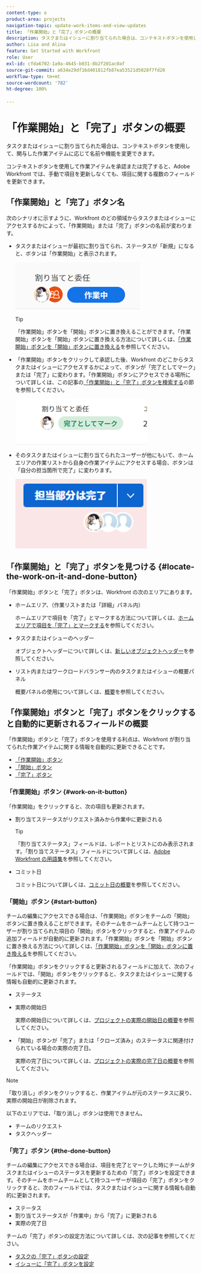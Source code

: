```yaml
---
content-type: o
product-area: projects
navigation-topic: update-work-items-and-view-updates
title: 「作業開始」と「完了」ボタンの概要
description: タスクまたはイシューに割り当てられた場合は、コンテキストボタンを使用して、関与した作業アイテムに応じて名前や機能を変更できます。
author: Lisa and Alina
feature: Get Started with Workfront
role: User
exl-id: cfda6702-1a9a-4645-b031-8b2f201ac0af
source-git-commit: a634e29df16d401812fb87ea53521d5028f7fd20
workflow-type: tm+mt
source-wordcount: '782'
ht-degree: 100%

---
```


# 「作業開始」と「完了」ボタンの概要

タスクまたはイシューに割り当てられた場合は、コンテキストボタンを使用して、関与した作業アイテムに応じて名前や機能を変更できます。

コンテキストボタンを使用して作業アイテムを承認または完了すると、Adobe Workfront では、手動で項目を更新しなくても、項目に関する複数のフィールドを更新できます。

## 「作業開始」と「完了」ボタン名

次のシナリオに示すように、Workfront のどの領域からタスクまたはイシューにアクセスするかによって、「作業開始」または「完了」ボタンの名前が変わります。

* タスクまたはイシューが最初に割り当てられ、ステータスが「新規」になると、ボタンは「作業開始」と表示されます。

  ![](assets/nwe-work-on-it-button.png)

  >[!TIP]
  >
  >「作業開始」ボタンを「開始」ボタンに置き換えることができます。「作業開始」ボタンを「開始」ボタンに置き換える方法について詳しくは、[「作業開始」ボタンを「開始」ボタンに置き換える](../../people-teams-and-groups/create-and-manage-teams/work-on-it-button-to-start-button.md)を参照してください。

* 「作業開始」ボタンをクリックして承認した後、Workfront のどこからタスクまたはイシューにアクセスするかによって、ボタンが「完了としてマーク」または「完了」に変わります。「作業開始」ボタンにアクセスできる場所について詳しくは、この記事の[「作業開始」と「完了」ボタンを検索する](#locate-the-work-on-it-and-done-button)の節を参照してください。

  ![](assets/nwe-mark-as-done-button-350x122.png)

* そのタスクまたはイシューに割り当てられたユーザーが他にもいて、ホームエリアの作業リストから自身の作業アイテムにアクセスする場合、ボタンは「自分の担当箇所で完了」に変わります。

  ![](assets/home-left-done-with-my-part-button-350x184.png)

## 「作業開始」と「完了」ボタンを見つける {#locate-the-work-on-it-and-done-button}

「作業開始」ボタンと「完了」ボタンは、Workfront の次のエリアにあります。

* ホームエリア、（作業リストまたは「詳細」パネル内）

  ホームエリアで項目を「完了」とマークする方法について詳しくは、[ホームエリアで項目を「完了」とマークする](../../workfront-basics/using-home/using-the-home-area/mark-item-done-in-home.md)を参照してください。

* タスクまたはイシューのヘッダー

  オブジェクトヘッダーについて詳しくは、[新しいオブジェクトヘッダー](../../workfront-basics/the-new-workfront-experience/new-object-headers.md)を参照してください。

* リスト内またはワークロードバランサー内のタスクまたはイシューの概要パネル

  概要パネルの使用について詳しくは、[概要](../../workfront-basics/the-new-workfront-experience/summary-overview.md)を参照してください。

## 「作業開始」ボタンと「完了」ボタンをクリックすると自動的に更新されるフィールドの概要

「作業開始」ボタンと「完了」ボタンを使用する利点は、Workfront が割り当てられた作業アイテムに関する情報を自動的に更新できることです。

* [「作業開始」ボタン](#work-on-it-button)
* [「開始」ボタン](#start-button)
* [「完了」ボタン](#the-done-button)

### 「作業開始」ボタン {#work-on-it-button}

「作業開始」をクリックすると、次の項目も更新されます。

* 割り当てステータスがリクエスト済みから作業中に更新される

  >[!TIP]
  >
  >「割り当てステータス」フィールドは、レポートとリストにのみ表示されます。「割り当てステータス」フィールドについて詳しくは、[Adobe Workfront の用語集](../../workfront-basics/navigate-workfront/workfront-navigation/workfront-terminology-glossary.md)を参照してください。

* コミット日

  コミット日について詳しくは、[コミット日の概要](../../manage-work/projects/updating-work-in-a-project/overview-of-commit-dates.md)を参照してください。

### 「開始」ボタン {#start-button}

チームの編集にアクセスできる場合は、「作業開始」ボタンをチームの「開始」ボタンに置き換えることができます。そのチームをホームチームとして持つユーザーが割り当てられた項目の「開始」ボタンをクリックすると、作業アイテムの追加フィールドが自動的に更新されます。「作業開始」ボタンを「開始」ボタンに置き換える方法について詳しくは、[「作業開始」ボタンを「開始」ボタンに置き換える](../../people-teams-and-groups/create-and-manage-teams/work-on-it-button-to-start-button.md)を参照してください。

「作業開始」ボタンをクリックすると更新されるフィールドに加えて、次のフィールドでは、「開始」ボタンをクリックすると、タスクまたはイシューに関する情報も自動的に更新されます。

* ステータス
* 実際の開始日

  実際の開始日について詳しくは、[プロジェクトの実際の開始日の概要](../../manage-work/projects/planning-a-project/project-actual-start-date.md)を参照してください。

* 「開始」ボタンが「完了」または「クローズ済み」のステータスに関連付けられている場合の実際の完了日。

  実際の完了日について詳しくは、[プロジェクトの実際の完了日の概要](../../manage-work/projects/planning-a-project/project-actual-completion-date.md)を参照してください。

>[!NOTE]
>
>「取り消し」ボタンをクリックすると、作業アイテムが元のステータスに戻り、実際の開始日が削除されます。
>
>以下のエリアでは、「取り消し」ボタンは使用できません。
>
>* チームのリクエスト
>* タスクヘッダー
>

### 「完了」ボタン {#the-done-button}

チームの編集にアクセスできる場合は、項目を完了とマークした時にチームがタスクまたはイシューのステータスを更新するための「完了」ボタンを設定できます。そのチームをホームチームとして持つユーザーが項目の「完了」ボタンをクリックすると、次のフィールドでは、タスクまたはイシューに関する情報も自動的に更新されます。

* ステータス
* 割り当てステータスが「作業中」から「完了」に更新される
* 実際の完了日

チームの「完了」ボタンの設定方法について詳しくは、次の記事を参照してください。

* [タスクの「完了」ボタンの設定](../../people-teams-and-groups/create-and-manage-teams/configure-the-done-button-for-tasks.md)
* [イシューに「完了」ボタンを設定](../../people-teams-and-groups/create-and-manage-teams/configure-the-done-button-for-issues.md)

